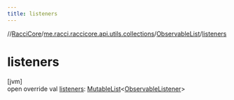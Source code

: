 ```yaml
---
title: listeners
---
```

//[RacciCore](../../../index.html)/[me.racci.raccicore.api.utils.collections](../index.html)/[ObservableList](index.html)/[listeners](listeners.html)



# listeners



[jvm]\
open override val [listeners](listeners.html): [MutableList](https://kotlinlang.org/api/latest/jvm/stdlib/kotlin.collections/-mutable-list/index.html)&lt;[ObservableListener](../index.html#290302064%2FClasslikes%2F863300109)&gt;




